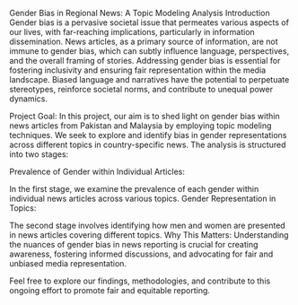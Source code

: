 Gender Bias in Regional News: A Topic Modeling Analysis
Introduction
Gender bias is a pervasive societal issue that permeates various aspects of our lives, with far-reaching implications, particularly in information dissemination. News articles, as a primary source of information, are not immune to gender bias, which can subtly influence language, perspectives, and the overall framing of stories. Addressing gender bias is essential for fostering inclusivity and ensuring fair representation within the media landscape. Biased language and narratives have the potential to perpetuate stereotypes, reinforce societal norms, and contribute to unequal power dynamics.

Project Goal:
In this project, our aim is to shed light on gender bias within news articles from Pakistan and Malaysia by employing topic modeling techniques. We seek to explore and identify bias in gender representations across different topics in country-specific news. The analysis is structured into two stages:

Prevalence of Gender within Individual Articles:

In the first stage, we examine the prevalence of each gender within individual news articles across various topics.
Gender Representation in Topics:

The second stage involves identifying how men and women are presented in news articles covering different topics.
Why This Matters:
Understanding the nuances of gender bias in news reporting is crucial for creating awareness, fostering informed discussions, and advocating for fair and unbiased media representation.

Feel free to explore our findings, methodologies, and contribute to this ongoing effort to promote fair and equitable reporting.
